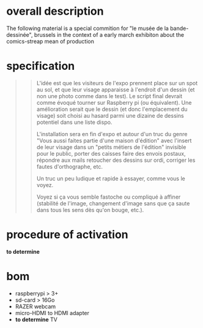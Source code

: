# overall description
The following material is a special commition for "le musée de la bande-dessinée", brussels in the context of a early march exhibiton about the comics-streap mean of production 

# specification
>> L'idée est que les visiteurs de l'expo prennent place sur un spot au
>> sol, et que leur visage apparaisse à l'endroit d'un dessin (et non une
>> photo comme dans le test). Le script final devrait comme évoqué tourner
>> sur Raspberry pi (ou équivalent). Une amélioration serait que le dessin
>> (et donc l'emplacement du visage) soit choisi au hasard parmi une
>> dizaine de dessins potentiel dans une liste dispo.
>>
>> L'installation sera en fin d'expo et autour d'un truc du genre "Vous
>> aussi faites partie d'une maison d'édition" avec l'insert de leur visage
>> dans un "petits métiers de l'édition" invisible pour le public, porter
>> des caisses faire des envois postaux, répondre aux mails retoucher des
>> dessins sur ordi, corriger les fautes d'orthographe, etc.
>>
>> Un truc un peu ludique et rapide à essayer, comme vous le voyez.
>>
>> Voyez si ça vous semble fastoche ou compliqué à affiner (stabilité de
>> l'image, changement d'image sans que ça saute dans tous les sens dès
>> qu'on bouge, etc.).

# procedure of activation 

**to determine**

# bom
- raspberrypi > 3+ 
- sd-card > 16Go
- RAZER webcam 
- micro-HDMI to HDMI adapter
- **to determine** TV

